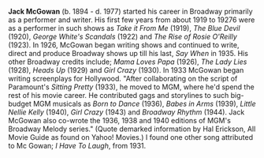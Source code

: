 
**Jack McGowan** (b. 1894 - d. 1977) started his career in Broadway primarily as a performer and writer. His first few years from about 1919 to 19276 were as a performer in such shows as *Take it From Me* (1919), *The Blue Devil* (1920), *George White's Scandals* (1922) and *The Rise of Rosie O'Reilly* (1923). In 1926, McGowan began writing shows and continued to write, direct and produce Broadway shows up till his last, *Say When* in 1935. His other Broadway credits include; *Mama Loves Papa* (1926), *The Lady Lies* (1928), *Heads Up* (1929) and *Girl Crazy* (1930). 
In 1933 McGowan began writing screenplays for Hollywood. "After collaborating on the script of Paramount's *Sitting Pretty* (1933), he moved to MGM, where he'd spend the rest of his movie career. He contributed gags and storylines to such big-budget MGM musicals as *Born to Dance* (1936), *Babes in Arms* (1939), *Little Nellie Kelly* (1940), *Girl Crazy* (1943) and *Broadway Rhythm* (1944). Jack McGowan also co-wrote the 1936, 1938 and 1940 editions of MGM's Broadway Melody series." (Quote demarked information by Hal Erickson, All Movie Guide as found on Yahoo! Movies.) I found one other song attributed to Mc Gowan; *I Have To Laugh*, from 1931.